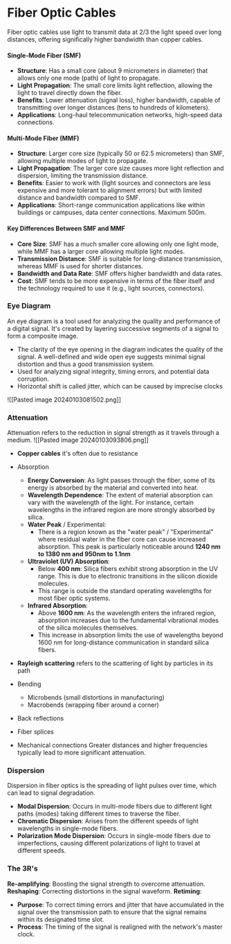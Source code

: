 # Fiber Optic Cables
Fiber optic cables use light to transmit data at 2/3 the light speed over long distances, offering significally higher bandwidth than copper cables.
#### Single-Mode Fiber (SMF)
- **Structure**: Has a small core (about 9 micrometers in diameter) that allows only one mode (path) of light to propagate.
- **Light Propagation**: The small core limits light reflection, allowing the light to travel directly down the fiber.
- **Benefits**: Lower attenuation (signal loss), higher bandwidth, capable of transmitting over longer distances (tens to hundreds of kilometers).
- **Applications**: Long-haul telecommunication networks, high-speed data connections.
#### Multi-Mode Fiber (MMF)
- **Structure**: Larger core size (typically 50 or 62.5 micrometers) than SMF, allowing multiple modes of light to propagate.
- **Light Propagation**: The larger core size causes more light reflection and dispersion, limiting the transmission distance.
- **Benefits**: Easier to work with (light sources and connectors are less expensive and more tolerant to alignment errors) but with limited distance and bandwidth compared to SMF.
- **Applications**: Short-range communication applications like within buildings or campuses, data center connections. Maximum 500m.

#### Key Differences Between SMF and MMF
- **Core Size**: SMF has a much smaller core allowing only one light mode, while MMF has a larger core allowing multiple light modes.
- **Transmission Distance**: SMF is suitable for long-distance transmission, whereas MMF is used for shorter distances.
- **Bandwidth and Data Rate**: SMF offers higher bandwidth and data rates.
- **Cost**: SMF tends to be more expensive in terms of the fiber itself and the technology required to use it (e.g., light sources, connectors).

### Eye Diagram
An eye diagram is a tool used for analyzing the quality and performance of a digital signal. It's created by layering successive segments of a signal to form a composite image.
- The clarity of the eye opening in the diagram indicates the quality of the signal. A well-defined and wide open eye suggests minimal signal distortion and thus a good transmission system.
- Used for analyzing signal integrity, timing errors, and potential data corruption.
- Horizontal shift is called jitter, which can be caused by imprecise clocks

![[Pasted image 20240103081502.png]]


### Attenuation
Attenuation refers to the reduction in signal strength as it travels through a medium.
![[Pasted image 20240103093806.png]]
- **Copper cables** it's often due to resistance
- Absorption
	- **Energy Conversion**: As light passes through the fiber, some of its energy is absorbed by the material and converted into heat.
	- **Wavelength Dependence**: The extent of material absorption can vary with the wavelength of the light. For instance, certain wavelengths in the infrared region are more strongly absorbed by silica. 
	- **Water Peak** / Experimental:
	    - There is a region known as the "water peak" / "Experimental" where residual water in the fiber core can cause increased absorption. This peak is particularly noticeable around **1240 nm to 1380 nm and 950nm to 1.1nm**
	- **Ultraviolet (UV) Absorption**:
	    - Below **400 nm**: Silica fibers exhibit strong absorption in the UV range. This is due to electronic transitions in the silicon dioxide molecules.
	    - This range is outside the standard operating wavelengths for most fiber optic systems.
	- **Infrared Absorption**:
	    - Above **1600 nm**: As the wavelength enters the infrared region, absorption increases due to the fundamental vibrational modes of the silica molecules themselves.
	    - This increase in absorption limits the use of wavelengths beyond 1600 nm for long-distance communication in standard silica fibers.
	
- **Rayleigh scattering** refers to the scattering of light by particles in its path
- Bending
	- Microbends (small distortions in manufacturing)
	- Macrobends (wrapping fiber around a corner)
- Back reflections
- Fiber splices
- Mechanical connections
Greater distances and higher frequencies typically lead to more significant attenuation.

### Dispersion
Dispersion in fiber optics is the spreading of light pulses over time, which can lead to signal degradation.
- **Modal Dispersion**: Occurs in multi-mode fibers due to different light paths (modes) taking different times to traverse the fiber.
- **Chromatic Dispersion**: Arises from the different speeds of light wavelengths in single-mode fibers.
- **Polarization Mode Dispersion**: Occurs in single-mode fibers due to imperfections, causing different polarizations of light to travel at different speeds.

### The 3R's
**Re-amplifying**: Boosting the signal strength to overcome attenuation.
**Reshaping**: Correcting distortions in the signal waveform.
**Retiming**: 
- **Purpose**: To correct timing errors and jitter that have accumulated in the signal over the transmission path to ensure that the signal remains within its designated time slot.
- **Process**: The timing of the signal is realigned with the network's master clock.
